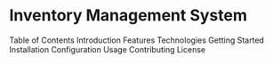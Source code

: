 # Inventory Management System
Table of Contents
Introduction
Features
Technologies
Getting Started
Installation
Configuration
Usage
Contributing
License

